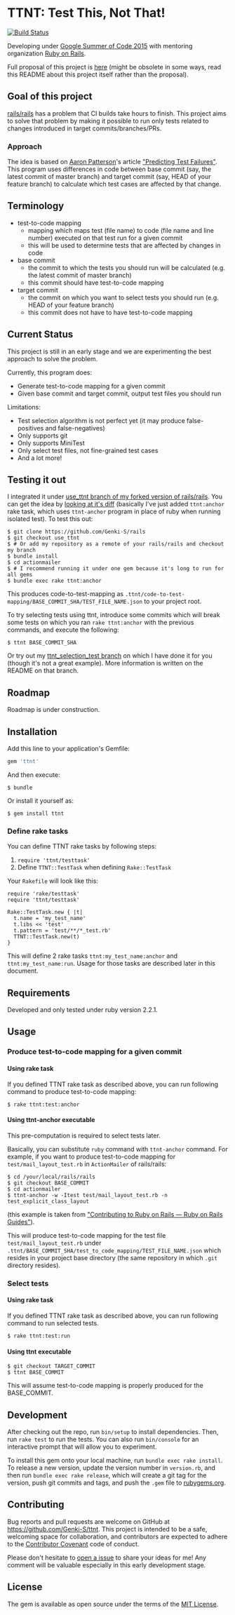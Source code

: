 # TTNT: Test This, Not That!

[![Build Status](https://travis-ci.org/Genki-S/ttnt.svg?branch=master)](https://travis-ci.org/Genki-S/ttnt)

Developing under [Google Summer of Code 2015](http://www.google-melange.com/gsoc/homepage/google/gsoc2015) with mentoring organization [Ruby on Rails](http://rubyonrails.org/).

Full proposal of this project is [here](https://github.com/Genki-S/gsoc2015/blob/master/proposal.md) (might be obsolete in some ways, read this README about this project itself rather than the proposal).

## Goal of this project

[rails/rails](https://github.com/rails/rails) has a problem that CI builds take hours to finish. This project aims to solve that problem by making it possible to run only tests related to changes introduced in target commits/branches/PRs.

### Approach

The idea is based on [Aaron Patterson](https://twitter.com/tenderlove)'s article ["Predicting Test Failures"](http://tenderlovemaking.com/2015/02/13/predicting-test-failues.html). This program uses differences in code between base commit (say, the latest commit of master branch) and target commit (say, HEAD of your feature branch) to calculate which test cases are affected by that change.

## Terminology

- test-to-code mapping
    - mapping which maps test (file name) to code (file name and line number) executed on that test run for a given commit
    - this will be used to determine tests that are affected by changes in code
- base commit
    - the commit to which the tests you should run will be calculated (e.g. the latest commit of master branch)
    - this commit should have test-to-code mapping
- target commit
    - the commit on which you want to select tests you should run (e.g. HEAD of your feature branch)
    - this commit does not have to have test-to-code mapping

## Current Status

This project is still in an early stage and we are experimenting the best approach to solve the problem.

Currently, this program does:

- Generate test-to-code mapping for a given commit
- Given base commit and target commit, output test files you should run

Limitations:

- Test selection algorithm is not perfect yet (it may produce false-positives and false-negatives)
- Only supports git
- Only supports MiniTest
- Only select test files, not fine-grained test cases
- And a lot more!

## Testing it out

I integrated it under [use_ttnt branch of my forked version of rails/rails](https://github.com/Genki-S/rails/tree/use_ttnt). You can get the idea by [looking at it's diff](https://github.com/rails/rails/compare/master...Genki-S:use_ttnt) (basically I've just added `ttnt:anchor` rake task, which uses `ttnt-anchor` program in place of ruby when running isolated test). To test this out:

```
$ git clone https://github.com/Genki-S/rails
$ git checkout use_ttnt
$ # Or add my repository as a remote of your rails/rails and checkout my branch
$ bundle install
$ cd actionmailer
$ # I recommend running it under one gem because it's long to run for all gems
$ bundle exec rake ttnt:anchor
```

This produces code-to-test-mapping as `.ttnt/code-to-test-mapping/BASE_COMMIT_SHA/TEST_FILE_NAME.json` to your project root.

To try selecting tests using ttnt, introduce some commits which will break some tests on which you ran `rake ttnt:anchor` with the previous commands, and execute the following:

```
$ ttnt BASE_COMMIT_SHA
```

Or try out my [ttnt_selection_test branch](https://github.com/Genki-S/rails/tree/ttnt_selection_test) on which I have done it for you (though it's not a great example). More information is written on the README on that branch.

## Roadmap

Roadmap is under construction.

## Installation

Add this line to your application's Gemfile:

```ruby
gem 'ttnt'
```

And then execute:

    $ bundle

Or install it yourself as:

    $ gem install ttnt

### Define rake tasks

You can define TTNT rake tasks by following steps:

1. `require 'ttnt/testtask'`
2. Define `TTNT::TestTask` when defining `Rake::TestTask`

Your `Rakefile` will look like this:

```
require 'rake/testtask'
require 'ttnt/testtask'

Rake::TestTask.new { |t|
  t.name = 'my_test_name'
  t.libs << 'test'
  t.pattern = 'test/**/*_test.rb'
  TTNT::TestTask.new(t)
}
```

This will define 2 rake tasks `ttnt:my_test_name:anchor` and `ttnt:my_test_name:run`.
Usage for those tasks are described later in this document.

## Requirements

Developed and only tested under ruby version 2.2.1.

## Usage

### Produce test-to-code mapping for a given commit

#### Using rake task

If you defined TTNT rake task as described above, you can run following command to produce test-to-code mapping:

```
$ rake ttnt:test:anchor
```

#### Using ttnt-anchor executable

This pre-computation is required to select tests later.

Basically, you can substitute `ruby` command with `ttnt-anchor` command.
For example, if you want to produce test-to-code mapping for `test/mail_layout_test.rb` in `ActionMailer` of rails/rails:

```
$ cd /your/local/rails/rails
$ git checkout BASE_COMMIT
$ cd actionmailer
$ ttnt-anchor -w -Itest test/mail_layout_test.rb -n test_explicit_class_layout
```

(this example is taken from ["Contributing to Ruby on Rails — Ruby on Rails Guides"](http://edgeguides.rubyonrails.org/contributing_to_ruby_on_rails.html#running-tests)).

This will produce test-to-code mapping for the test file `test/mail_layout_test.rb` under `.ttnt/BASE_COMMIT_SHA/test_to_code_mapping/TEST_FILE_NAME.json` which resides in your project base directory (the same repository in which `.git` directory resides).

### Select tests

#### Using rake task

If you defined TTNT rake task as described above, you can run following command to run selected tests.

```
$ rake ttnt:test:run
```

#### Using ttnt executable

```
$ git checkout TARGET_COMMIT
$ ttnt BASE_COMMIT
```

This will assume test-to-code mapping is properly produced for the BASE\_COMMIT.

## Development

After checking out the repo, run `bin/setup` to install dependencies. Then, run `rake test` to run the tests. You can also run `bin/console` for an interactive prompt that will allow you to experiment.

To install this gem onto your local machine, run `bundle exec rake install`. To release a new version, update the version number in `version.rb`, and then run `bundle exec rake release`, which will create a git tag for the version, push git commits and tags, and push the `.gem` file to [rubygems.org](https://rubygems.org).

## Contributing

Bug reports and pull requests are welcome on GitHub at https://github.com/Genki-S/ttnt. This project is intended to be a safe, welcoming space for collaboration, and contributors are expected to adhere to the [Contributor Covenant](contributor-covenant.org) code of conduct.

Please don't hesitate to [open a issue](https://github.com/Genki-S/ttnt/issues/new) to share your ideas for me! Any comment will be valuable especially in this early development stage.

## License

The gem is available as open source under the terms of the [MIT License](http://opensource.org/licenses/MIT).


